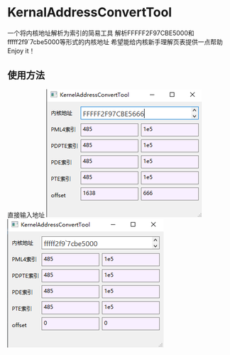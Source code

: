 # KernalAddressConvertTool
一个将内核地址解析为索引的简易工具
解析FFFFF2F97CBE5000和fffff2f9`7cbe5000等形式的内核地址
希望能给内核新手理解页表提供一点帮助
Enjoy it！


## 使用方法
直接输入地址
![图片2](picture2.png)
![图片1](picture.png)
